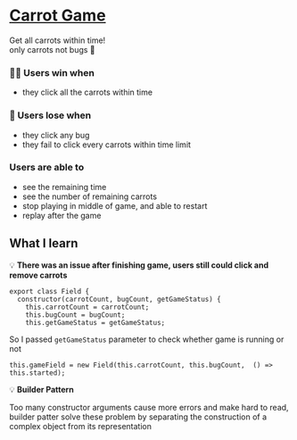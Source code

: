 # [Carrot Game](https://carrot-game.netlify.app/)

Get all carrots within time! <br />
only carrots not bugs 🐛

### 👏🏻  Users win when
- they click all the carrots within time

### 🙁  Users lose when 
- they click any bug
- they fail to click every carrots within time limit


### Users are able to
- see the remaining time
- see the number of remaining carrots
- stop playing in middle of game, and able to restart
- replay after the game

## What I learn

💡 **There was an issue after finishing game, users still could click and remove carrots**

```
export class Field {
  constructor(carrotCount, bugCount, getGameStatus) {
    this.carrotCount = carrotCount;
    this.bugCount = bugCount;
    this.getGameStatus = getGameStatus;
```
So I passed `getGameStatus` parameter to check whether game is running or not

```
this.gameField = new Field(this.carrotCount, this.bugCount,  () => this.started);
```

💡 **Builder Pattern**

Too many constructor arguments cause more errors and make hard to read,  <br />
builder patter solve these problem by separating the construction of a complex object from its representation

